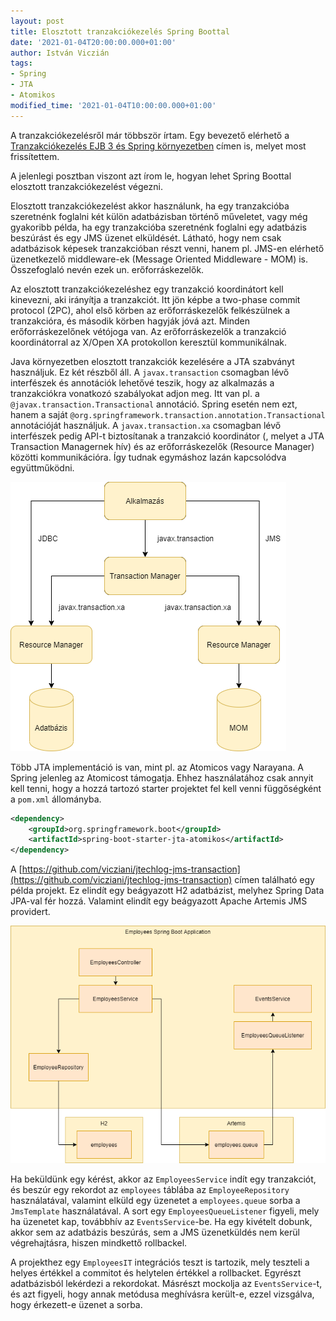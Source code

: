 ```yaml
---
layout: post
title: Elosztott tranzakciókezelés Spring Boottal
date: '2021-01-04T20:00:00.000+01:00'
author: István Viczián
tags:
- Spring
- JTA
- Atomikos
modified_time: '2021-01-04T10:00:00.000+01:00'
---
```


A tranzakciókezelésről már többször írtam. Egy bevezető
elérhető a [Tranzakciókezelés EJB 3 és Spring környezetben](/2010/05/31/tranzakciokezeles.html)
címen is, melyet most frissítettem.

A jelenlegi posztban viszont azt írom le, hogyan lehet Spring Boottal elosztott
tranzakciókezelést végezni.

Elosztott tranzakciókezelést akkor használunk, ha egy tranzakcióba
szeretnénk foglalni két külön adatbázisban történő műveletet,
vagy még gyakoribb példa, ha egy tranzakcióba szeretnénk foglalni
egy adatbázis beszúrást és egy JMS üzenet elküldését. Látható,
hogy nem csak adatbázisok képesek tranzakcióban részt venni, hanem
pl. JMS-en elérhető üzenetkezelő middleware-ek 
(Message Oriented Middleware - MOM) is. Összefoglaló nevén ezek
un. erőforráskezelők.

Az elosztott tranzakciókezeléshez egy tranzakció koordinátort kell kinevezni, aki
irányítja a tranzakciót. Itt jön képbe a two-phase commit
protocol (2PC), ahol első körben az erőforráskezelők felkészülnek a
tranzakcióra, és második körben hagyják jóvá azt. Minden
erőforráskezelőnek vétójoga van. Az erőforráskezelők a tranzakció
koordinátorral az X/Open XA protokollon keresztül kommunikálnak.

<!-- more -->

Java környezetben elosztott tranzakciók kezelésére a JTA szabványt
használjuk. Ez két részből áll. A `javax.transaction` csomagban
lévő interfészek és annotációk lehetővé teszik, hogy az 
alkalmazás a tranzakciókra vonatkozó szabályokat adjon meg.
Itt van pl. a `@javax.transaction.Transactional` annotáció.
Spring esetén nem ezt, hanem a saját `@org.springframework.transaction.annotation.Transactional`
annotációját használjuk.
A `javax.transaction.xa` csomagban lévő interfészek pedig
API-t biztosítanak a tranzakció koordinátor (, melyet a JTA Transaction Managernek hív) és az
erőforráskezelők (Resource Manager) közötti kommunikációra. Így tudnak egymáshoz
lazán kapcsolódva együttműködni.

![JTA](/artifacts/posts/2021-01-04-spring-boot-elosztott-tranzakciokezeles/jta.png)

Több JTA implementáció is van, mint pl. az Atomicos vagy Narayana. A Spring
jelenleg az Atomicost támogatja. Ehhez használatához csak annyit kell tenni,
hogy a hozzá tartozó starter projektet fel kell venni függőségként a `pom.xml` állományba. 

```xml
<dependency>
    <groupId>org.springframework.boot</groupId>
    <artifactId>spring-boot-starter-jta-atomikos</artifactId>
</dependency>
```

A [https://github.com/vicziani/jtechlog-jms-transaction](https://github.com/vicziani/jtechlog-jms-transaction)
címen található egy példa projekt. Ez elindít egy beágyazott
H2 adatbázist, melyhez Spring Data JPA-val fér hozzá. Valamint elindít
egy beágyazott Apache Artemis JMS providert.

![Alkalmazás](/artifacts/posts/2021-01-04-spring-boot-elosztott-tranzakciokezeles/alkalmazas.png)

Ha beküldünk egy kérést, akkor az `EmployeesService` indít egy tranzakciót, 
és beszúr egy rekordot az `employees`
táblába az `EmployeeRepository` használatával, 
valamint elküld egy üzenetet a `employees.queue` sorba a `JmsTemplate`
használatával. A sort egy `EmployeesQueueListener` figyeli,
mely ha üzenetet kap, továbbhív az `EventsService`-be.
Ha egy kivételt dobunk, akkor sem az adatbázis
beszúrás, sem a JMS üzenetküldés nem kerül végrehajtásra,
hiszen mindkettő rollbackel.

A projekthez egy `EmployeesIT` integrációs teszt is tartozik,
mely teszteli a helyes értékkel a commitot és helytelen értékkel a rollbacket.
Egyrészt adatbázisból lekérdezi a rekordokat.
Másrészt mockolja az `EventsService`-t, és azt figyeli, hogy annak metódusa meghívásra
került-e, ezzel vizsgálva, hogy érkezett-e üzenet a sorba.



